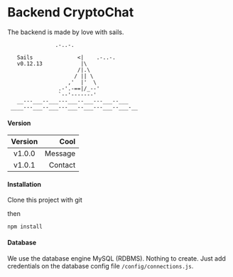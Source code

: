 # Backend CryptoChat

The backend is made by love with sails.

```
               .-..-.

   Sails              <|    .-..-.
   v0.12.13            |\
                      /|.\
                     / || \
                   ,'  |'  \
                .-'.-==|/_--'
                `--'-------' 
   __---___--___---___--___---___--___
 ____---___--___---___--___---___--___-__

```

#### Version 

| Version   | Cool    |
|:---------:| -------:|
| v1.0.0    | Message |
| v1.0.1    | Contact |

#### Installation

Clone this project with git

then

```
npm install
```

#### Database

We use the database engine MySQL (RDBMS). Nothing to create. Just add credentials on the database config file `/config/connections.js`.
